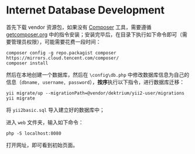 # Internet Database Development

首先下载 vendor 资源包，如果没有 [Composer](https://getcomposer.org/) 工具，需要遵循 [getcomposer.org](https://getcomposer.org/doc/00-intro.md#installation-nix) 中的指令安装；安装完毕后，在目录下执行如下命令即可（需要管理员权限），可能需要花费一段时间：

```
composer config -g repo.packagist composer https://mirrors.cloud.tencent.com/composer/
composer install
```

然后在本地创建一个数据库，然后在 `\config\db.php` 中修改数据库信息为自己的信息（`dbname, username, password`），**按序**执行以下指令，进行数据库迁移：

```
yii migrate/up --migrationPath=@vendor/dektrium/yii2-user/migrations
yii migrate
```

将 `yii2basic.sql` 导入建立好的数据库中；

进入 `web` 文件夹，输入如下命令：

`php -S localhost:8080`

打开网址，即可看到初始页面。